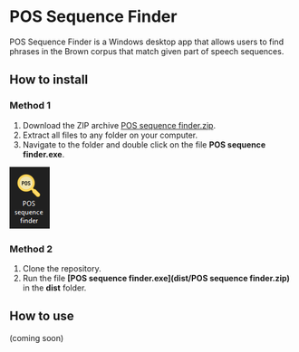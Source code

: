# POS Sequence Finder

POS Sequence Finder is a Windows desktop app that allows users to find phrases in the Brown corpus that match given part of speech sequences.

## How to install

### Method 1

1. Download the ZIP archive [POS sequence finder.zip](POS%20sequence&20finder.zip).
2. Extract all files to any folder on your computer.
3. Navigate to the folder and double click on the file **POS sequence finder.exe**.

<img src="icon-screenshot.PNG" title="Look for the magnifying glass icon!"/>

### Method 2

1. Clone the repository.
2. Run the file **[POS sequence finder.exe](dist/POS sequence finder.zip)** in the **dist** folder.

## How to use

(coming soon)

